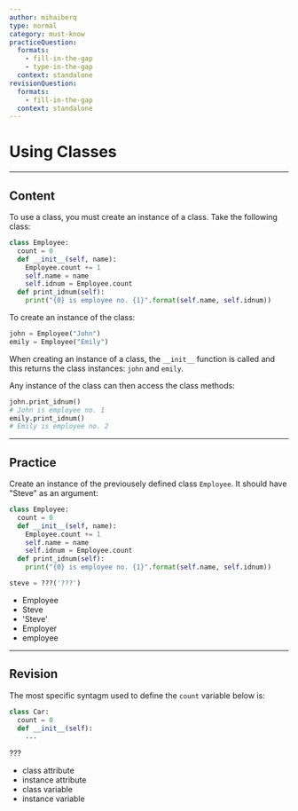 ```yaml
---
author: mihaiberq
type: normal
category: must-know
practiceQuestion:
  formats:
    - fill-in-the-gap
    - type-in-the-gap
  context: standalone
revisionQuestion:
  formats:
    - fill-in-the-gap
  context: standalone
---
```


# Using Classes


---

## Content

To use a class, you must create an instance of a class. Take the following class:

```python
class Employee:
  count = 0
  def __init__(self, name):
    Employee.count += 1
    self.name = name
    self.idnum = Employee.count
  def print_idnum(self):
    print("{0} is employee no. {1}".format(self.name, self.idnum))
```

To create an instance of the class:

```python
john = Employee("John")
emily = Employee("Emily")
```

When creating an instance of a class, the `__init__` function is called and this returns the class instances: `john` and `emily`.

Any instance of the class can then access the class methods:

```python
john.print_idnum()
# John is employee no. 1
emily.print_idnum()
# Emily is employee no. 2
```


---

## Practice

Create an instance of the previousely defined class `Employee`. It should have "Steve" as an argument:

```python
class Employee:
  count = 0
  def __init__(self, name):
    Employee.count += 1
    self.name = name
    self.idnum = Employee.count
  def print_idnum(self):
    print("{0} is employee no. {1}".format(self.name, self.idnum))

steve = ???('???')
```

- Employee
- Steve
- 'Steve'
- Employer
- employee


---

## Revision

The most specific syntagm used to define the `count` variable below is:

```python
class Car:
  count = 0
  def __init__(self):
    ...
```

???

- class attribute
- instance attribute
- class variable
- instance variable
 
